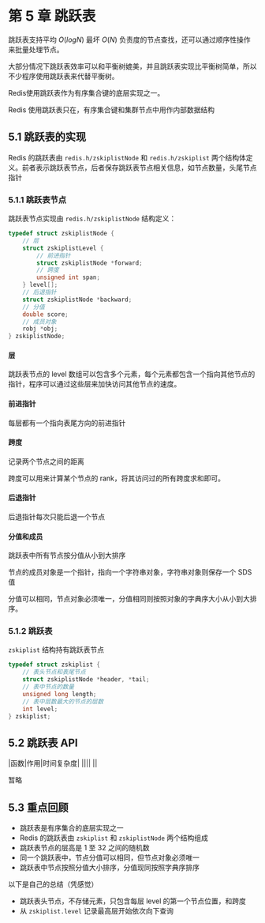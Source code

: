 # 第 5 章 跳跃表

跳跃表支持平均 $O(logN)$ 最坏 $O(N)$ 负责度的节点查找，还可以通过顺序性操作来批量处理节点。

大部分情况下跳跃表效率可以和平衡树媲美，并且跳跃表实现比平衡树简单，所以不少程序使用跳跃表来代替平衡树。

Redis使用跳跃表作为有序集合键的底层实现之一。

Redis 使用跳跃表只在，有序集合键和集群节点中用作内部数据结构



## 5.1 跳跃表的实现

Redis 的跳跃表由 `redis.h/zskiplistNode` 和 `redis.h/zskiplist` 两个结构体定义。前者表示跳跃表节点，后者保存跳跃表节点相关信息，如节点数量，头尾节点指针



### 5.1.1 跳跃表节点

跳跃表节点实现由 `redis.h/zskiplistNode` 结构定义：

```c
typedef struct zskiplistNode {
    // 层
    struct zskiplistLevel {
        // 前进指针
        struct zskiplistNode *forward;
        // 跨度
        unsigned int span;
    } level[];
    // 后退指针
    struct zskiplistNode *backward;
    // 分值
    double score;
    // 成员对象
    robj *obj;
} zskiplistNode;
```



#### 层

跳跃表节点的 level 数组可以包含多个元素，每个元素都包含一个指向其他节点的指针，程序可以通过这些层来加快访问其他节点的速度。



#### 前进指针

每层都有一个指向表尾方向的前进指针



#### 跨度

记录两个节点之间的距离

跨度可以用来计算某个节点的 rank，将其访问过的所有跨度求和即可。



#### 后退指针

后退指针每次只能后退一个节点



#### 分值和成员

跳跃表中所有节点按分值从小到大排序

节点的成员对象是一个指针，指向一个字符串对象，字符串对象则保存一个 SDS 值

分值可以相同，节点对象必须唯一，分值相同则按照对象的字典序大小从小到大排序。



### 5.1.2 跳跃表

`zskiplist` 结构持有跳跃表节点

```c
typedef struct zskiplist {
    // 表头节点和表尾节点
    struct zskiplistNode *header, *tail;
    // 表中节点的数量
    unsigned long length;
    // 表中层数最大的节点的层数
    int level;
} zskiplist;
```



## 5.2 跳跃表 API

|函数|作用|时间复杂度|
||||
||

暂略



## 5.3 重点回顾

+ 跳跃表是有序集合的底层实现之一
+ Redis 的跳跃表由 `zskiplist` 和 `zskiplistNode` 两个结构组成
+ 跳跃表节点的层高是 1 至 32 之间的随机数
+ 同一个跳跃表中，节点分值可以相同，但节点对象必须唯一
+ 跳跃表中节点按照分值大小排序，分值现同按照字典序排序



以下是自己的总结（凭感觉）

+ 跳跃表头节点，不存储元素，只包含每层 level 的第一个节点位置，和跨度
+ 从 `zskiplist.level` 记录最高层开始依次向下查询

